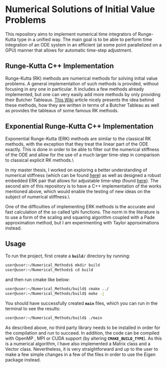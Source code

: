 # Numerical Solutions of Initial Value Problems

This repository aims to implement numerical time integrators of
Runge-Kutta type in a unified way. The main goal is to be able to perform
time integration of an ODE system in an efficient (at some point
parallelized on a GPU) manner that allows for automatic time-step
adjustment.

## Runge-Kutta C++ Implementation

Runge-Kutta (RK) methods are numerical methods for solving initial value problems.
A general implementation of such methods is provided, without
focusing in any one in particular. It includes a few methods already
implemented, but one can very easily add more methods by only providing
their Butcher
Tableaus. [This Wiki](https://en.wikipedia.org/wiki/Runge%E2%80%93Kutta_methods)
article nicely presents the idea behind these methods,
how they are written in terms of a Butcher Tableau as well as provides the
tableaus of some famous RK methods.

## Exponential Runge-Kutta C++ Implementation

Exponential Runge-Kutta (ERK) methods are similar to the classical RK
methods, with the exception that they treat the linear part of the
ODE exactly. This is done in order to be able to filter out the
numerical stiffness of the ODE and allow for the use of a much larger
time-step in comparison to classical explicit RK methods.\

In my master thesis, I worked on exploring a better understanding of
numerical
stiffness (which can be found [here](https://arxiv.org/pdf/2305.12488.pdf)) as well as designed a robust
embedded ERK pair that allows for adjustable time-step (found [here](https://arxiv.org/pdf/2303.12139.pdf)).
The second aim of this repository is to have a C++ implementation of
the works mentioned above, which would enable the
testing of new ideas on the subject of numerical stiffness.\

One of the difficulties of implementing ERK methods is the accurate and
fast calculation of the so called \phi functions. The norm in the
literature is to use a form of the scaling and squaring algorithm coupled
with a Pade approximation method, but I am experimenting with
Taylor approximations instead.


## Usage

To run the project, first create a **`build/`** directory by running:
```sh
user@user:~/Numerical_Methods$ mkdir build
user@user:~/Numerical_Methods$ cd build
```
and then run cmake like below:
```sh
user@user:~/Numerical_Methods/build$ cmake ../
user@user:~/Numerical_Methods/build$ make -j
```
You should have successfully created **`main`** files, which you can run
in the terminal to see the results:
```sh
user@user:~/Numerical_Methods/build$ ./main
```

As described above, no third party library needs to be installed in
order for the compilation and run to succeed. In addition, the code can
be compiled with OpenMP , MPI or CUDA support
(by altering **`CMAKE_BUILD_TYPE`**). As this is a numerical
algorithm, I have also implemented a Matrix class and a Vector class.
Nevertheless, it is very straightforward and up to the user to
make a few simple changes in a few of the files in order to use
the Eigen package instead.
